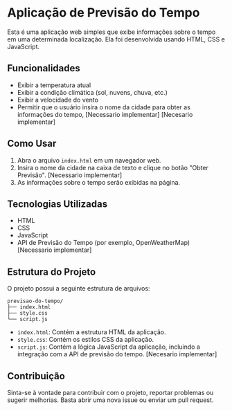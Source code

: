 # Aplicação de Previsão do Tempo

Esta é uma aplicação web simples que exibe informações sobre o tempo em uma determinada localização. Ela foi desenvolvida usando HTML, CSS e JavaScript.

## Funcionalidades

- Exibir a temperatura atual
- Exibir a condição climática (sol, nuvens, chuva, etc.)
- Exibir a velocidade do vento
- Permitir que o usuário insira o nome da cidade para obter as informações do tempo, [Necessario implementar]
[Necesario implementar]
## Como Usar

1. Abra o arquivo `index.html` em um navegador web.
2. Insira o nome da cidade na caixa de texto e clique no botão "Obter Previsão". [Necessario implementar]
3. As informações sobre o tempo serão exibidas na página.

## Tecnologias Utilizadas

- HTML
- CSS
- JavaScript
- API de Previsão do Tempo (por exemplo, OpenWeatherMap) [Necessario implementar]

## Estrutura do Projeto

O projeto possui a seguinte estrutura de arquivos:

```
previsao-do-tempo/
├── index.html
├── style.css
└── script.js
```

- `index.html`: Contém a estrutura HTML da aplicação.
- `style.css`: Contém os estilos CSS da aplicação.
- `script.js`: Contém a lógica JavaScript da aplicação, incluindo a integração com a API de previsão do tempo. [Necesario implementar]

## Contribuição

Sinta-se à vontade para contribuir com o projeto, reportar problemas ou sugerir melhorias. Basta abrir uma nova issue ou enviar um pull request.

